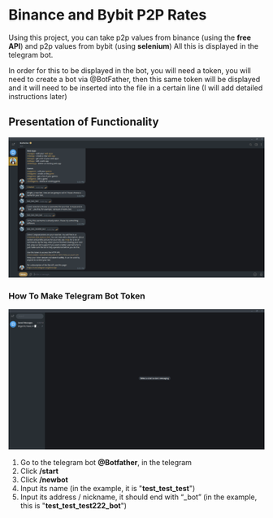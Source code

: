 # Binance and Bybit P2P Rates

Using this project, you can take p2p values ​​from binance (using the **free API**) and p2p values ​​from bybit (using **selenium**)
All this is displayed in the telegram bot.

In order for this to be displayed in the bot, you will need a token, you will need to create a bot via @BotFather, then this same token will be displayed and it will need to be inserted into the file in a certain line (I will add detailed instructions later)

## Presentation of Functionality
![Functionality](https://github.com/pefbrute/p2p-rate-taker-binance-bybit/blob/main/cut_How%20It%20Fetches%20Rates.gif)

### How To Make Telegram Bot Token
![Functionality](https://github.com/pefbrute/p2p-rate-taker-binance-bybit/blob/main/cut_How%20To%20Make%20Telegram%20Bot%20Token.gif)

1. Go to the telegram bot **@Botfather**, in the telegram
2. Click **/start**
3. Click **/newbot**
4. Input its name (in the example, it is "**test_test_test**")
5. Input its address / nickname, it should end with “_bot” (in the example, this is "**test_test_test222_bot**")
